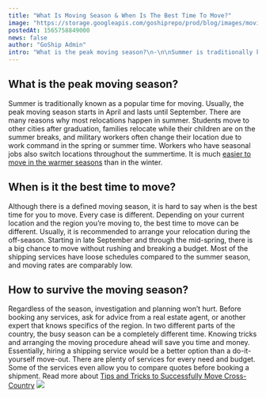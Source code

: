 ```yaml
---
title: "What Is Moving Season & When Is The Best Time To Move?"
image: "https://storage.googleapis.com/goshiprepo/prod/blog/images/moving-season-best-time-to-move.jpg"
postedAt: 1565758849000
news: false
author: "GoShip Admin"
intro: "What is the peak moving season?\n-\n\nSummer is traditionally known as a popular time for moving. Usually, the peak moving season starts in April and lasts until September. There are many reasons why most relocations happen in summer. Students move to other cities after graduation, families relocate while their children are on the summer breaks, and military workers often change their location due to work command in the spring or summer time. Workers who have seasonal jobs also switch locations throughout the "
---
```

What is the peak moving season?
-------------------------------

Summer is traditionally known as a popular time for moving. Usually, the peak moving season starts in April and lasts until September. There are many reasons why most relocations happen in summer. Students move to other cities after graduation, families relocate while their children are on the summer breaks, and military workers often change their location due to work command in the spring or summer time. Workers who have seasonal jobs also switch locations throughout the summertime. It is much [easier to move in the warmer seasons](https://www.thespruce.com/summer-the-best-time-to-move-2436695) than in the winter.

When is it the best time to move?
---------------------------------

Although there is a defined moving season, it is hard to say when is the best time for you to move. Every case is different. Depending on your current location and the region you’re moving to, the best time to move can be different. Usually, it is recommended to arrange your relocation during the off-season. Starting in late September and through the mid-spring, there is a big chance to move without rushing and breaking a budget. Most of the shipping services have loose schedules compared to the summer season, and moving rates are comparably low.

How to survive the moving season?
---------------------------------

Regardless of the season, investigation and planning won’t hurt. Before booking any services, ask for advice from a real estate agent, or another expert that knows specifics of the region. In two different parts of the country, the busy season can be a completely different time. Knowing tricks and arranging the moving procedure ahead will save you time and money. Essentially, hiring a shipping service would be a better option than a do-it-yourself move-out. There are plenty of services for every need and budget. Some of the services even allow you to compare quotes before booking a shipment. Read more about [Tips and Tricks to Successfully Move Cross-Country](https://www.goship.com/blog/tips-and-tricks-to-successfully-move-cross-country/) [![](https://www.goship.com/wp-content/uploads/2021/02/1ace89b4-fe28-40ff-a2a7-4cddc60fc9ec.png)](https://www.goship.com/)
